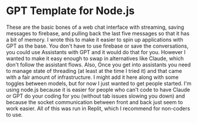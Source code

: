 # GPT Template for Node.js
These are the basic bones of a web chat interface with streaming, saving messages to firebase, and pulling back the last five messages so that it has a bit of memory. I wrote this to make it easier to spin up applications with GPT as the base. You don't have to use firebase or save the conversations, you could use Assistants with GPT and it would do that for you. However I wanted to make it easy enough to swap in alternatives like Claude, which don't follow the assistant flows. Also, Once you get into assistants you need to manage state of threading (at least at the time I tried it) and that came with a fair amount of infrastructure. I might add it here along with some toggles between models, but for now I just wanted to get people started. I'm using node.js because it is easier for people who can't code to have Claude or GPT do your coding for you (without tab issues slowing you down) and because the socket communication between front and back just seem to work easier. All of this was run in Replit, which I recommend for non-coders to use. 
